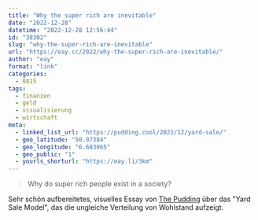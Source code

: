 ```yaml
---
title: "Why the super rich are inevitable"
date: "2022-12-28"
datetime: "2022-12-28 12:56:44"
id: "38302"
slug: "why-the-super-rich-are-inevitable"
url: "https://eay.cc/2022/why-the-super-rich-are-inevitable/"
author: "eay"
format: "link"
categories:
  - 0815
tags:
  - finanzen
  - geld
  - visualisierung
  - wirtschaft
meta:
  - linked_list_url: "https://pudding.cool/2022/12/yard-sale/"
  - geo_latitude: "50.97384"
  - geo_longitude: "6.683065"
  - geo_public: "1"
  - yourls_shorturl: "https://eay.li/3km"
---
```


> Why do super rich people exist in a society?

Sehr schön aufbereitetes, visuelles Essay von [The Pudding](https://pudding.cool/) über das "Yard Sale Model", das die ungleiche Verteilung von Wohlstand aufzeigt.
